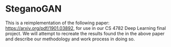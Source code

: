 # SteganoGAN

This is a reimplementation of the following paper: https://arxiv.org/pdf/1901.03892, for use in our CS 4782 Deep Learning final project. We will attempt to recreate the results found the in the above paper and describe our methodology and work process in doing so.
